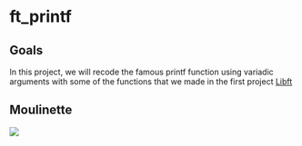 # ft_printf

## Goals
In this project, we will recode the famous printf function using variadic arguments with some of the functions that we made in the first project [Libft](https://github.com/mountassir-007/Libft-1337)

## Moulinette
<img src="https://i.imgur.com/NRqu1gQ.png">
